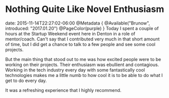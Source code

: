 # Nothing Quite Like Novel Enthusiasm
date: 2015-11-14T22:27:02-06:00
@Metadata {
  @Available("Brunow", introduced: "2017.01.20")
  @PageColor(purple)
}
Today I spent a couple of hours at the Startup Weekend event here in Denton in a role of mentor/coach. Can't say that I contributed very much in that short amount of time, but I did get a chance to talk to a few people and see some cool projects.

But the main thing that stood out to me was how excited people were to be working on their projects. Their enthusiasm was ebullient and contagious. Working in the tech industry every day with some fantastically cool technologies makes me a little numb to how cool it is to be able to do what I get to do every day.

It was a refreshing experience that I highly recommend.
